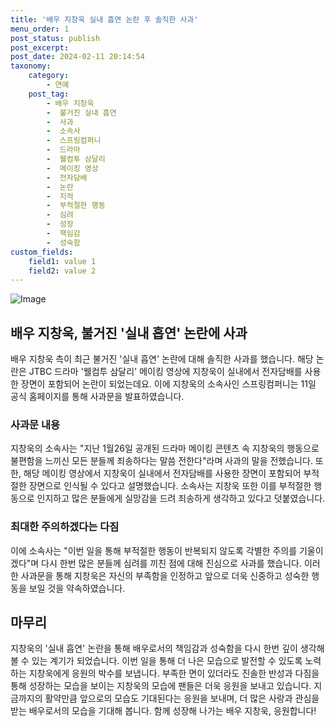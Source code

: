 ```yaml
---
title: '배우 지창욱 실내 흡연 논란 후 솔직한 사과'
menu_order: 1
post_status: publish
post_excerpt: 
post_date: 2024-02-11 20:14:54
taxonomy:
    category:
        - 연예
    post_tag:
        - 배우 지창욱
        -  불거진 실내 흡연
        -  사과
        -  소속사
        -  스프링컴퍼니
        -  드라마
        -  웰컴투 삼달리
        -  메이킹 영상
        -  전자담배
        -  논란
        -  지적
        -  부적절한 행동
        -  심려
        -  성장
        -  책임감
        -  성숙함
custom_fields:
    field1: value 1
    field2: value 2
---
```


![Image](https://mimgnews.pstatic.net/image/421/2024/02/11/0007345818_001_20240211112301386.jpg?type=w540)

## 배우 지창욱, 불거진 '실내 흡연' 논란에 사과
배우 지창욱 측이 최근 불거진 '실내 흡연' 논란에 대해 솔직한 사과를 했습니다. 해당 논란은 JTBC 드라마 '웰컴투 삼달리' 메이킹 영상에 지창욱이 실내에서 전자담배를 사용한 장면이 포함되어 논란이 되었는데요. 이에 지창욱의 소속사인 스프링컴퍼니는 11일 공식 홈페이지를 통해 사과문을 발표하였습니다.
### 사과문 내용
지창욱의 소속사는 "지난 1월26일 공개된 드라마 메이킹 콘텐츠 속 지창욱의 행동으로 불편함을 느끼신 모든 분들께 죄송하다는 말씀 전한다"라며 사과의 말을 전했습니다. 또한, 해당 메이킹 영상에서 지창욱이 실내에서 전자담배를 사용한 장면이 포함되어 부적절한 장면으로 인식될 수 있다고 설명했습니다. 소속사는 지창욱 또한 이를 부적절한 행동으로 인지하고 많은 분들에게 실망감을 드려 죄송하게 생각하고 있다고 덧붙였습니다.
### 최대한 주의하겠다는 다짐
이에 소속사는 "이번 일을 통해 부적절한 행동이 반복되지 않도록 각별한 주의를 기울이겠다"며 다시 한번 많은 분들께 심려를 끼친 점에 대해 진심으로 사과를 했습니다. 이러한 사과문을 통해 지창욱은 자신의 부족함을 인정하고 앞으로 더욱 신중하고 성숙한 행동을 보일 것을 약속하였습니다.
## 마무리
지창욱의 '실내 흡연' 논란을 통해 배우로서의 책임감과 성숙함을 다시 한번 깊이 생각해 볼 수 있는 계기가 되었습니다. 이번 일을 통해 더 나은 모습으로 발전할 수 있도록 노력하는 지창욱에게 응원의 박수를 보냅니다. 부족한 면이 있더라도 진솔한 반성과 다짐을 통해 성장하는 모습을 보이는 지창욱의 모습에 팬들은 더욱 응원을 보내고 있습니다. 지금까지의 활약만큼 앞으로의 모습도 기대된다는 응원을 보내며, 더 많은 사랑과 관심을 받는 배우로서의 모습을 기대해 봅니다. 함께 성장해 나가는 배우 지창욱, 응원합니다!
